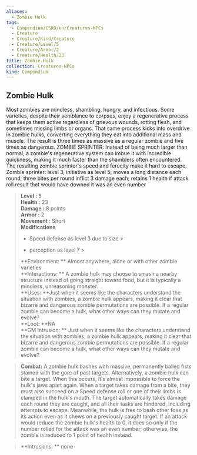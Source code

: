 ```yaml
---
aliases:
  - Zombie Hulk
tags:
  - Compendium/CSRD/en/Creatures-NPCs
  - Creature
  - Creature/Kind/Creature
  - Creature/Level/5
  - Creature/Armor/2
  - Creature/Health/23
title: Zombie Hulk
collection: Creatures-NPCs
kind: Compendium
---
```

## Zombie Hulk  
Most zombies are mindless, shambling, hungry, and infectious. Some varieties, despite their semblance to corpses, enjoy a regenerative process that keeps them active regardless of grievous wounds, rotting flesh, and sometimes missing limbs or organs. That same process kicks into overdrive in zombie hulks, converting everything they eat into additional mass and muscle. The result is three times as massive as a regular zombie and five times as dangerous.
ZOMBIE SPRINTER: Instead of being much larger than normal, a zombie's regenerative system can imbue it with incredible quickness, making it much faster than the shamblers often encountered. The resulting zombie sprinter's speed and ferocity make it hard to escape.
Zombie sprinter: level 3, initiative as level 5; moves a long distance each round; three bites per round inflict 3 damage each; retains 1 health if attack roll result that would have downed it was an even number  

  
> **Level :** 5  
> **Health :** 23  
> **Damage :** 8 points  
> **Armor :** 2  
> **Movement :** Short  
> **Modifications**  
>- Speed defense as level 3 due to size >
>  
>- perception as level 7 >
>  
> **Environment: ** Almost anywhere, alone or with other zombie varieties  
> **Interactions: ** A zombie hulk may choose to smash a nearby structure instead of going straight toward food, but it is typically a mindless, unreasoning monster.  
> **Uses: **Just when it seems like the characters understand the situation with zombies, a zombie hulk appears, making it clear that bizarre and dangerous zombie permutations are possible. If a regular zombie can become a hulk, what other ways can they mutate and evolve?  
> **Loot: **NA  
> **GM Intrusion: ** Just when it seems like the characters understand the situation with zombies, a zombie hulk appears, making it clear that bizarre and dangerous zombie permutations are possible. If a regular zombie can become a hulk, what other ways can they mutate and evolve?  

> **Combat:** 
> A zombie hulk bashes with massive, permanently balled fists stained with the gore of past targets. 
Alternatively, a zombie hulk can bite a target. When this occurs, it's almost impossible to force the hulk's jaws apart again. When a target takes damage from a bite, they must also succeed on a Speed defense roll or one of their limbs is clamped in the hulk's mouth. The target automatically takes damage each round they are caught, and all their tasks are hindered, including attempts to escape. Meanwhile, the hulk is free to bash other foes as its action even as it chews on a previously caught target. 
If an attack would reduce the zombie hulk's health to 0, it does so only if the number rolled for the attack was an even number; otherwise, the zombie is reduced to 1 point of health instead.  
  

> **Intrusions: ** 
> none  
